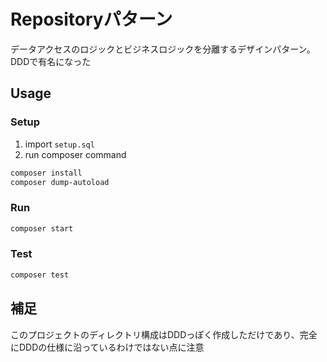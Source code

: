 # Repositoryパターン

データアクセスのロジックとビジネスロジックを分離するデザインパターン。DDDで有名になった

## Usage

### Setup

1. import `setup.sql`
2. run composer command

```sh
composer install
composer dump-autoload
```

### Run

```sh
composer start
```

### Test

```sh
composer test
```

## 補足

このプロジェクトのディレクトリ構成はDDDっぽく作成しただけであり、完全にDDDの仕様に沿っているわけではない点に注意

